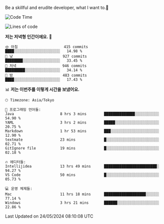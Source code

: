 Be a skillful and erudite developer, what I want to.👶

<!--START_SECTION:waka-->
![Code Time](http://img.shields.io/badge/Code%20Time-832%20hrs%2020%20mins-blue)

![Lines of code](https://img.shields.io/badge/%EC%A0%80%EB%8A%94%20%EC%97%AC%ED%83%9C%EA%B9%8C%EC%A7%80%20-2.1%20million%20%EC%A4%84%EC%9D%98%20%EC%BD%94%EB%93%9C%EB%A5%BC%20%EC%9E%91%EC%84%B1%ED%96%88%EC%96%B4%EC%9A%94.-blue)

**저는 저녁형 인간이에요. 🦉** 

```text
🌞 아침                     415 commits         ████░░░░░░░░░░░░░░░░░░░░░   14.98 % 
🌆 낮　                     927 commits         ████████░░░░░░░░░░░░░░░░░   33.45 % 
🌃 저녁                     946 commits         █████████░░░░░░░░░░░░░░░░   34.14 % 
🌙 밤　                     483 commits         ████░░░░░░░░░░░░░░░░░░░░░   17.43 % 
```


📊 **저는 이번주를 이렇게 시간을 보냈어요.** 

```text
🕑︎ Timezone: Asia/Tokyo

💬 프로그래밍 언어들: 
Java                     8 hrs 3 mins        ██████████████░░░░░░░░░░░   54.90 % 
YAML                     3 hrs 2 mins        █████░░░░░░░░░░░░░░░░░░░░   20.75 % 
Markdown                 1 hr 53 mins        ███░░░░░░░░░░░░░░░░░░░░░░   12.90 % 
textmate                 23 mins             █░░░░░░░░░░░░░░░░░░░░░░░░   02.71 % 
GitIgnore file           19 mins             █░░░░░░░░░░░░░░░░░░░░░░░░   02.18 % 

🔥 에디터들: 
Intellijidea             13 hrs 49 mins      ████████████████████████░   94.27 % 
VS Code                  50 mins             █░░░░░░░░░░░░░░░░░░░░░░░░   05.73 % 

💻 운영 체제들: 
Mac                      11 hrs 18 mins      ███████████████████░░░░░░   77.14 % 
Windows                  3 hrs 21 mins       ██████░░░░░░░░░░░░░░░░░░░   22.86 % 
```


 Last Updated on 24/05/2024 08:10:08 UTC
<!--END_SECTION:waka-->
